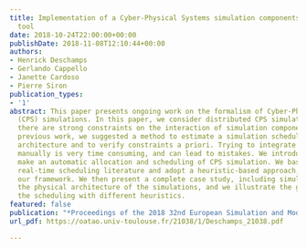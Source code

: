 ```yaml
---
title: Implementation of a Cyber-Physical Systems simulation components allocation
  tool
date: 2018-10-24T22:00:00+00:00
publishDate: 2018-11-08T12:10:44+00:00
authors:
- Henrick Deschamps
- Gerlando Cappello
- Janette Cardoso
- Pierre Siron
publication_types:
- '1'
abstract: This paper presents ongoing work on the formalism of Cyber-Physical Systems
  (CPS) simulations. In this paper, we consider distributed CPS simulations, for which
  there are strong constraints on the interaction of simulation components. In our
  previous work, we suggested a method to estimate a simulation scheduling on a given
  architecture and to verify constraints a priori. Trying to integrate these components
  manually is very time consuming, and can lead to mistakes. We introduce a tool to
  make an automatic allocation and scheduling of CPS simulation. We base this on the
  real-time scheduling literature and adopt a heuristic-based approach, adapted to
  our framework. We then present a complete case study, including simulations and
  the physical architecture of the simulations, and we illustrate the generation of
  the scheduling with different heuristics.
featured: false
publication: "*Proceedings of the 2018 32nd European Simulation and Modelling Conference*"
url_pdf: https://oatao.univ-toulouse.fr/21038/1/Deschamps_21038.pdf

---
```

